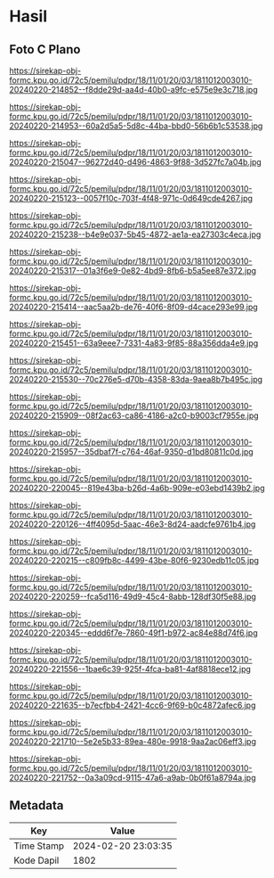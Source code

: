 # Hasil

## Foto C Plano

https://sirekap-obj-formc.kpu.go.id/72c5/pemilu/pdpr/18/11/01/20/03/1811012003010-20240220-214852--f8dde29d-aa4d-40b0-a9fc-e575e9e3c718.jpg

https://sirekap-obj-formc.kpu.go.id/72c5/pemilu/pdpr/18/11/01/20/03/1811012003010-20240220-214953--60a2d5a5-5d8c-44ba-bbd0-56b6b1c53538.jpg

https://sirekap-obj-formc.kpu.go.id/72c5/pemilu/pdpr/18/11/01/20/03/1811012003010-20240220-215047--96272d40-d496-4863-9f88-3d527fc7a04b.jpg

https://sirekap-obj-formc.kpu.go.id/72c5/pemilu/pdpr/18/11/01/20/03/1811012003010-20240220-215123--0057f10c-703f-4f48-971c-0d649cde4267.jpg

https://sirekap-obj-formc.kpu.go.id/72c5/pemilu/pdpr/18/11/01/20/03/1811012003010-20240220-215238--b4e9e037-5b45-4872-ae1a-ea27303c4eca.jpg

https://sirekap-obj-formc.kpu.go.id/72c5/pemilu/pdpr/18/11/01/20/03/1811012003010-20240220-215317--01a3f6e9-0e82-4bd9-8fb6-b5a5ee87e372.jpg

https://sirekap-obj-formc.kpu.go.id/72c5/pemilu/pdpr/18/11/01/20/03/1811012003010-20240220-215414--aac5aa2b-de76-40f6-8f09-d4cace293e99.jpg

https://sirekap-obj-formc.kpu.go.id/72c5/pemilu/pdpr/18/11/01/20/03/1811012003010-20240220-215451--63a9eee7-7331-4a83-9f85-88a356dda4e9.jpg

https://sirekap-obj-formc.kpu.go.id/72c5/pemilu/pdpr/18/11/01/20/03/1811012003010-20240220-215530--70c276e5-d70b-4358-83da-9aea8b7b495c.jpg

https://sirekap-obj-formc.kpu.go.id/72c5/pemilu/pdpr/18/11/01/20/03/1811012003010-20240220-215909--08f2ac63-ca86-4186-a2c0-b9003cf7955e.jpg

https://sirekap-obj-formc.kpu.go.id/72c5/pemilu/pdpr/18/11/01/20/03/1811012003010-20240220-215957--35dbaf7f-c764-46af-9350-d1bd80811c0d.jpg

https://sirekap-obj-formc.kpu.go.id/72c5/pemilu/pdpr/18/11/01/20/03/1811012003010-20240220-220045--819e43ba-b26d-4a6b-909e-e03ebd1439b2.jpg

https://sirekap-obj-formc.kpu.go.id/72c5/pemilu/pdpr/18/11/01/20/03/1811012003010-20240220-220126--4ff4095d-5aac-46e3-8d24-aadcfe9761b4.jpg

https://sirekap-obj-formc.kpu.go.id/72c5/pemilu/pdpr/18/11/01/20/03/1811012003010-20240220-220215--c809fb8c-4499-43be-80f6-9230edb11c05.jpg

https://sirekap-obj-formc.kpu.go.id/72c5/pemilu/pdpr/18/11/01/20/03/1811012003010-20240220-220259--fca5d116-49d9-45c4-8abb-128df30f5e88.jpg

https://sirekap-obj-formc.kpu.go.id/72c5/pemilu/pdpr/18/11/01/20/03/1811012003010-20240220-220345--eddd6f7e-7860-49f1-b972-ac84e88d74f6.jpg

https://sirekap-obj-formc.kpu.go.id/72c5/pemilu/pdpr/18/11/01/20/03/1811012003010-20240220-221556--1bae6c39-925f-4fca-ba81-4af8818ece12.jpg

https://sirekap-obj-formc.kpu.go.id/72c5/pemilu/pdpr/18/11/01/20/03/1811012003010-20240220-221635--b7ecfbb4-2421-4cc6-9f69-b0c4872afec6.jpg

https://sirekap-obj-formc.kpu.go.id/72c5/pemilu/pdpr/18/11/01/20/03/1811012003010-20240220-221710--5e2e5b33-89ea-480e-9918-9aa2ac06eff3.jpg

https://sirekap-obj-formc.kpu.go.id/72c5/pemilu/pdpr/18/11/01/20/03/1811012003010-20240220-221752--0a3a09cd-9115-47a6-a9ab-0b0f61a8794a.jpg


## Metadata

| Key        | Value               |
| ---------- | ------------------- |
| Time Stamp | 2024-02-20 23:03:35 |
| Kode Dapil | 1802                |



